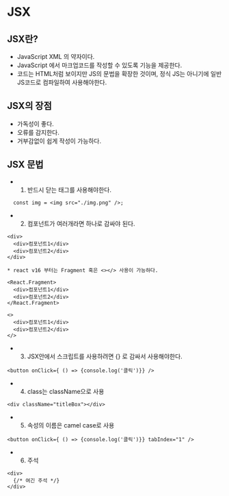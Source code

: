 # JSX

## JSX란?
- JavaScript XML 의 약자이다.
- JavaScript 에서 마크업코드를 작성할 수 있도록 기능을 제공한다.
- 코드는 HTML처럼 보이지만 JS의 문법을 확장한 것이며, 정식 JS는 아니기에 일반 JS코드로 컴파일하여 사용해야한다.

## JSX의 장점
- 가독성이 좋다.
- 오류를 감지한다.
- 거부감없이 쉽게 작성이 가능하다.

## JSX 문법
- 1. 반드시 닫는 태그를 사용해야한다.
````
  const img = <img src="./img.png" />;
````
- 2. 컴포넌트가 여러개라면 하나로 감싸야 된다.
````
<div>
  <div>컴포넌트1</div>
  <div>컴포넌트2</div>
</div>

* react v16 부터는 Fragment 혹은 <></> 사용이 가능하다.

<React.Fragment>
  <div>컴포넌트1</div>
  <div>컴포넌트2</div>
</React.Fragment>

<>
  <div>컴포넌트1</div>
  <div>컴포넌트2</div>
</>
````
- 3. JSX안에서 스크립트를 사용하려면 {} 로 감싸서 사용해야한다.
````
<button onClick={ () => {console.log('클릭')}} />
````
- 4. class는 className으로 사용
````
<div className="titleBox"></div>
````
- 5. 속성의 이름은 camel case로 사용
````
<button onClick={ () => {console.log('클릭')}} tabIndex="1" />
````
- 6. 주석
````
<div>
  {/* 여긴 주석 */}
</div>
````
